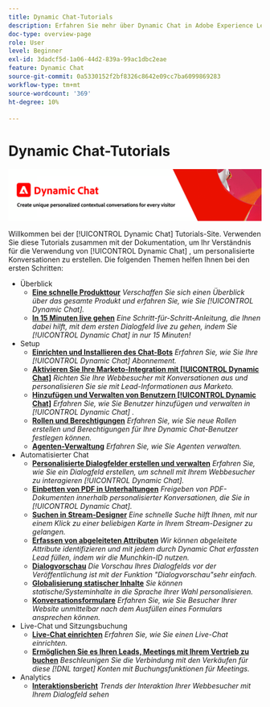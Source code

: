 ```yaml
---
title: Dynamic Chat-Tutorials
description: Erfahren Sie mehr über Dynamic Chat in Adobe Experience League. Verwenden Sie diese Tutorials zusammen mit der Dokumentation, um Ihr Verständnis dafür zu verbessern, wie Sie mit Dynamic Chat personalisierte Konversationen erstellen können.
doc-type: overview-page
role: User
level: Beginner
exl-id: 3dadcf5d-1a06-44d2-839a-99ac1dbc2eae
feature: Dynamic Chat
source-git-commit: 0a5330152f2bf8326c8642e09cc7ba6099869283
workflow-type: tm+mt
source-wordcount: '369'
ht-degree: 10%

---
```


# Dynamic Chat-Tutorials

![](assets/dynamic-chat-header.png)

Willkommen bei der [!UICONTROL Dynamic Chat]  Tutorials-Site. Verwenden Sie diese Tutorials zusammen mit der Dokumentation, um Ihr Verständnis für die Verwendung von [!UICONTROL Dynamic Chat]  , um personalisierte Konversationen zu erstellen. Die folgenden Themen helfen Ihnen bei den ersten Schritten:

* Überblick
   * **[Eine schnelle Produkttour](product-tour.md)**
     *Verschaffen Sie sich einen Überblick über das gesamte Produkt und erfahren Sie, wie Sie [!UICONTROL Dynamic Chat].*
   * **[In 15 Minuten live gehen](go-live-in-15-minutes.md)**
     *Eine Schritt-für-Schritt-Anleitung, die Ihnen dabei hilft, mit dem ersten Dialogfeld live zu gehen, indem Sie [!UICONTROL Dynamic Chat]  in nur 15 Minuten!*
* Setup
   * **[Einrichten und Installieren des Chat-Bots](setup.md)**
     *Erfahren Sie, wie Sie Ihre [!UICONTROL Dynamic Chat]  Abonnement.*
   * **[Aktivieren Sie Ihre Marketo-Integration mit [!UICONTROL Dynamic Chat]](marketo-integration.md)**
     *Richten Sie Ihre Webbesucher mit Konversationen aus und personalisieren Sie sie mit Lead-Informationen aus Marketo.*
   * **[Hinzufügen und Verwalten von Benutzern [!UICONTROL Dynamic Chat]](user-management.md)**
     *Erfahren Sie, wie Sie Benutzer hinzufügen und verwalten in [!UICONTROL Dynamic Chat] .*
   * **[Rollen und Berechtigungen](roles-and-permissions.md)**
     *Erfahren Sie, wie Sie neue Rollen erstellen und Berechtigungen für Ihre Dynamic Chat-Benutzer festlegen können.*
   * **[Agenten-Verwaltung](agent-management.md)**
     *Erfahren Sie, wie Sie Agenten verwalten.*
* Automatisierter Chat
   * **[Personalisierte Dialogfelder erstellen und verwalten](dialogue-management.md)**
     *Erfahren Sie, wie Sie ein Dialogfeld erstellen, um schnell mit Ihrem Webbesucher zu interagieren [!UICONTROL Dynamic Chat].*
   * **[Einbetten von PDF in Unterhaltungen](document-cloud-integration.md)**
     *Freigeben von PDF-Dokumenten innerhalb personalisierter Konversationen, die Sie in [!UICONTROL Dynamic Chat].*
   * **[Suchen in Stream-Designer](search-in-stream-designer.md)**
     *Eine schnelle Suche hilft Ihnen, mit nur einem Klick zu einer beliebigen Karte in Ihrem Stream-Designer zu gelangen.*
   * **[Erfassen von abgeleiteten Attributen](capture-inferred-attributes.md)**
     *Wir können abgeleitete Attribute identifizieren und mit jedem durch Dynamic Chat erfassten Lead füllen, indem wir die Munchkin-ID nutzen.*
   * **[Dialogvorschau](dialogue-preview.md)**
     *Die Vorschau Ihres Dialogfelds vor der Veröffentlichung ist mit der Funktion &quot;Dialogvorschau&quot;sehr einfach.*
   * **[Globalisierung statischer Inhalte](globalization-of-static-content.md)**
     *Sie können statische/Systeminhalte in die Sprache Ihrer Wahl personalisieren.*
   * **[Konversationsformulare](conversational-forms.md)**
     *Erfahren Sie, wie Sie Besucher Ihrer Website unmittelbar nach dem Ausfüllen eines Formulars ansprechen können.*
* Live-Chat und Sitzungsbuchung
   * **[Live-Chat einrichten](set-up-live-chat.md)**
     *Erfahren Sie, wie Sie einen Live-Chat einrichten.*
   * **[Ermöglichen Sie es Ihren Leads, Meetings mit Ihrem Vertrieb zu buchen](meeting-booking.md)**
     *Beschleunigen Sie die Verbindung mit den Verkäufen für diese [!DNL target] Konten mit Buchungsfunktionen für Meetings.*
* Analytics
   * **[Interaktionsbericht](engagement-report.md)**
     *Trends der Interaktion Ihrer Webbesucher mit Ihrem Dialogfeld sehen*

